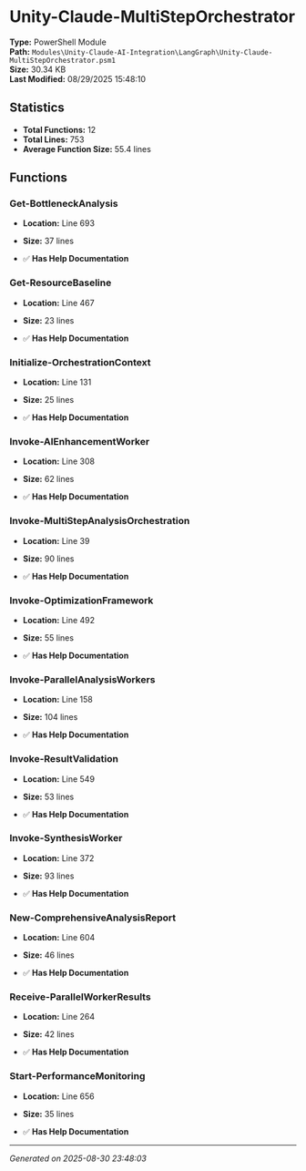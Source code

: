 # Unity-Claude-MultiStepOrchestrator

**Type:** PowerShell Module  
**Path:** `Modules\Unity-Claude-AI-Integration\LangGraph\Unity-Claude-MultiStepOrchestrator.psm1`  
**Size:** 30.34 KB  
**Last Modified:** 08/29/2025 15:48:10  

## Statistics

- **Total Functions:** 12
- **Total Lines:** 753
- **Average Function Size:** 55.4 lines

## Functions


### Get-BottleneckAnalysis

- **Location:** Line 693
- **Size:** 37 lines

- ✅ **Has Help Documentation** 
### Get-ResourceBaseline

- **Location:** Line 467
- **Size:** 23 lines

- ✅ **Has Help Documentation** 
### Initialize-OrchestrationContext

- **Location:** Line 131
- **Size:** 25 lines

- ✅ **Has Help Documentation** 
### Invoke-AIEnhancementWorker

- **Location:** Line 308
- **Size:** 62 lines

- ✅ **Has Help Documentation** 
### Invoke-MultiStepAnalysisOrchestration

- **Location:** Line 39
- **Size:** 90 lines

- ✅ **Has Help Documentation** 
### Invoke-OptimizationFramework

- **Location:** Line 492
- **Size:** 55 lines

- ✅ **Has Help Documentation** 
### Invoke-ParallelAnalysisWorkers

- **Location:** Line 158
- **Size:** 104 lines

- ✅ **Has Help Documentation** 
### Invoke-ResultValidation

- **Location:** Line 549
- **Size:** 53 lines

- ✅ **Has Help Documentation** 
### Invoke-SynthesisWorker

- **Location:** Line 372
- **Size:** 93 lines

- ✅ **Has Help Documentation** 
### New-ComprehensiveAnalysisReport

- **Location:** Line 604
- **Size:** 46 lines

- ✅ **Has Help Documentation** 
### Receive-ParallelWorkerResults

- **Location:** Line 264
- **Size:** 42 lines

- ✅ **Has Help Documentation** 
### Start-PerformanceMonitoring

- **Location:** Line 656
- **Size:** 35 lines

- ✅ **Has Help Documentation**

---
*Generated on 2025-08-30 23:48:03*
